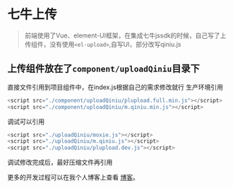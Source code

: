 # 七牛上传

> 前端使用了Vue、element-UI框架，在集成七牛jssdk的时候，自己写了上传组件，没有使用`<el-upload>`,自写UI，部分改写qiniu.js

## 上传组件放在了`component/uploadQiniu`目录下
直接文件引用到项目组件中，在index.js根据自己的需求修改就行
生产环境引用
```js
<script src="./component/uploadQiniu/plupload.full.min.js"></script>
<script src="./component/uploadQiniu/m.qiniu.min.js"></script>
```
调试可以引用
```js
<script src="./uploadQiniu/moxie.js"></script>
<script src="./uploadQiniu/m.qiniu.js"></script>
<script src="./uploadQiniu/plupload.dev.js"></script>
```
调试修改完成后，最好压缩文件再引用

更多的开发过程可以在我个人博客上查看 [博客](https://flyontheair.github.io/2017/06/30/vue-qiniu-jssdk/)。
